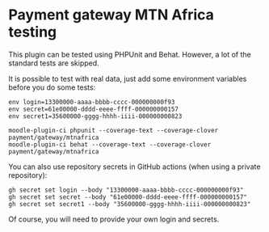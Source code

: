 # Payment gateway MTN Africa testing #

This plugin can be tested using PHPUnit and Behat. However, a lot of the standard tests are skipped.

It is possible to test with real data, just add some environment variables before you do some tests:

    env login=13300000-aaaa-bbbb-cccc-000000000f93
    env secret=61e00000-dddd-eeee-ffff-000000000157
    env secret1=35600000-gggg-hhhh-iiii-000000000823
    
    moodle-plugin-ci phpunit --coverage-text --coverage-clover payment/gateway/mtnafrica
    moodle-plugin-ci behat --coverage-text --coverage-clover payment/gateway/mtnafrica

You can also use repository secrets in GitHub actions (when using a private repository):

    gh secret set login --body "13300000-aaaa-bbbb-cccc-000000000f93"
    gh secret set secret --body "61e00000-dddd-eeee-ffff-000000000157"
    gh secret set secret1 --body "35600000-gggg-hhhh-iiii-000000000823"

Of course, you will need to provide your own login and secrets.
